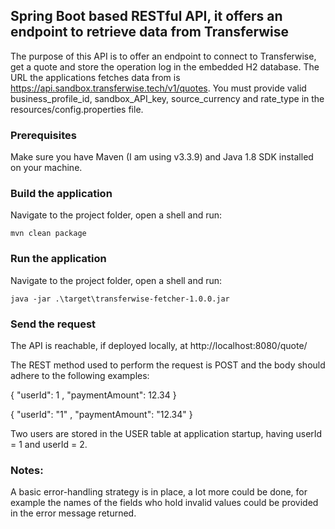 ## Spring Boot based RESTful API, it offers an endpoint to retrieve data from Transferwise 


The purpose of this API is to offer an endpoint to connect to Transferwise, get a quote and store the operation log in the embedded H2 database.
The URL the applications fetches data from is https://api.sandbox.transferwise.tech/v1/quotes.
You must provide valid business_profile_id, sandbox_API_key, source_currency and rate_type in the resources/config.properties file.


### Prerequisites

Make sure you have Maven (I am using v3.3.9) and Java 1.8 SDK installed on your machine.

### Build the application

Navigate to the project folder, open a shell and run:
```
mvn clean package
```

### Run the application

Navigate to the project folder, open a shell and run:
```
java -jar .\target\transferwise-fetcher-1.0.0.jar
```

### Send the request

The API is reachable, if deployed locally, at http://localhost:8080/quote/

The REST method used to perform the request is POST and the body should adhere to the following examples:

{
	"userId": 1 ,
    "paymentAmount": 12.34
}

{
	"userId": "1" ,
    "paymentAmount": "12.34"
} 

Two users are stored in the USER table at application startup, having userId = 1 and userId = 2.


### Notes:

A basic error-handling strategy is in place, a lot more could be done, for example the names of the fields who hold 
invalid values could be provided in the error message returned.
